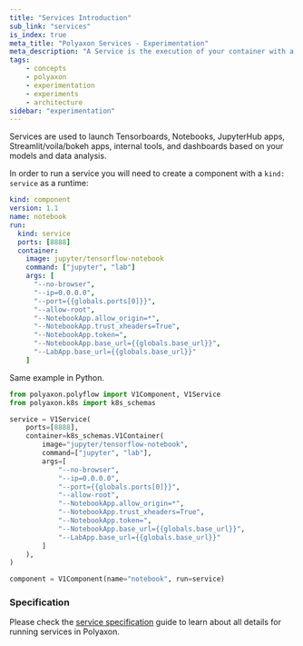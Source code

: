 ```yaml
---
title: "Services Introduction"
sub_link: "services"
is_index: true
meta_title: "Polyaxon Services - Experimentation"
meta_description: "A Service is the execution of your container with a service."
tags:
    - concepts
    - polyaxon
    - experimentation
    - experiments
    - architecture
sidebar: "experimentation"
---
```


Services are used to launch Tensorboards, Notebooks, JupyterHub apps, Streamlit/voila/bokeh apps, internal tools, 
and dashboards based on your models and data analysis.

In order to run a service you will need to create a component with a `kind: service` as a runtime:

```yaml
kind: component
version: 1.1
name: notebook
run:
  kind: service
  ports: [8888]
  container:
    image: jupyter/tensorflow-notebook
    command: ["jupyter", "lab"]
    args: [
      "--no-browser",
      "--ip=0.0.0.0",
      "--port={{globals.ports[0]}}",
      "--allow-root",
      "--NotebookApp.allow_origin=*",
      "--NotebookApp.trust_xheaders=True",
      "--NotebookApp.token=",
      "--NotebookApp.base_url={{globals.base_url}}",
      "--LabApp.base_url={{globals.base_url}}"
    ]
```

Same example in Python.

```python
from polyaxon.polyflow import V1Component, V1Service
from polyaxon.k8s import k8s_schemas

service = V1Service(
    ports=[8888],
    container=k8s_schemas.V1Container(
        image="jupyter/tensorflow-notebook",
        command=["jupyter", "lab"],
        args=[
            "--no-browser",
            "--ip=0.0.0.0",
            "--port={{globals.ports[0]}}",
            "--allow-root",
            "--NotebookApp.allow_origin=*",
            "--NotebookApp.trust_xheaders=True",
            "--NotebookApp.token=",
            "--NotebookApp.base_url={{globals.base_url}}",
            "--LabApp.base_url={{globals.base_url}}"
        ]
    ),
)

component = V1Component(name="notebook", run=service)
``` 

### Specification

Please check the [service specification](/docs/experimentation/services/specification/) guide to learn about all details for running services in Polyaxon.
